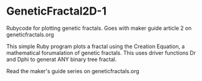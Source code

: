 GeneticFractal2D-1
==================

Rubycode for plotting genetic fractals. Goes with maker guide article 2 on geneticfractals.org

This simple Ruby program plots a fractal using the Creation Equation, a mathematical forumalation
of genetic fractals. This uses driver functions Dr and Dphi to generat ANY binary tree fractal. 

Read the maker's guide series on geneticfractals.org
